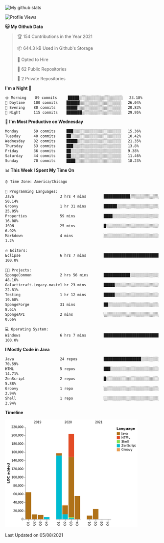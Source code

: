 ![My github stats](https://github-readme-stats.vercel.app/api?username=romvoid95&theme=gruvbox&include_all_commits=true&show_icons=true")

<!--START_SECTION:waka-->
![Profile Views](http://img.shields.io/badge/Profile%20Views-0-blue)

**🐱 My Github Data** 

> 🏆 154 Contributions in the Year 2021
 > 
> 📦 644.3 kB Used in Github's Storage 
 > 
> 💼 Opted to Hire
 > 
> 📜 62 Public Repositories 
 > 
> 🔑 2 Private Repositories  
 > 
**I'm a Night 🦉** 

```text
🌞 Morning    89 commits     █████░░░░░░░░░░░░░░░░░░░░   23.18% 
🌆 Daytime    100 commits    ██████░░░░░░░░░░░░░░░░░░░   26.04% 
🌃 Evening    80 commits     █████░░░░░░░░░░░░░░░░░░░░   20.83% 
🌙 Night      115 commits    ███████░░░░░░░░░░░░░░░░░░   29.95%

```
📅 **I'm Most Productive on Wednesday** 

```text
Monday       59 commits     ███░░░░░░░░░░░░░░░░░░░░░░   15.36% 
Tuesday      40 commits     ██░░░░░░░░░░░░░░░░░░░░░░░   10.42% 
Wednesday    82 commits     █████░░░░░░░░░░░░░░░░░░░░   21.35% 
Thursday     53 commits     ███░░░░░░░░░░░░░░░░░░░░░░   13.8% 
Friday       36 commits     ██░░░░░░░░░░░░░░░░░░░░░░░   9.38% 
Saturday     44 commits     ██░░░░░░░░░░░░░░░░░░░░░░░   11.46% 
Sunday       70 commits     ████░░░░░░░░░░░░░░░░░░░░░   18.23%

```


📊 **This Week I Spent My Time On** 

```text
⌚︎ Time Zone: America/Chicago

💬 Programming Languages: 
Java                     3 hrs 4 mins        ████████████░░░░░░░░░░░░░   50.14% 
Groovy                   1 hr 31 mins        ██████░░░░░░░░░░░░░░░░░░░   25.05% 
Properties               59 mins             ████░░░░░░░░░░░░░░░░░░░░░   16.08% 
JSON                     25 mins             █░░░░░░░░░░░░░░░░░░░░░░░░   6.92% 
Markdown                 4 mins              ░░░░░░░░░░░░░░░░░░░░░░░░░   1.2%

🔥 Editors: 
Eclipse                  6 hrs 7 mins        █████████████████████████   100.0%

🐱‍💻 Projects: 
SpongeCommon             2 hrs 56 mins       ████████████░░░░░░░░░░░░░   48.16% 
Galacticraft-Legacy-maste1 hr 23 mins        █████░░░░░░░░░░░░░░░░░░░░   22.81% 
Testing                  1 hr 12 mins        █████░░░░░░░░░░░░░░░░░░░░   19.68% 
SpongeForge              31 mins             ██░░░░░░░░░░░░░░░░░░░░░░░   8.61% 
SpongeAPI                2 mins              ░░░░░░░░░░░░░░░░░░░░░░░░░   0.66%

💻 Operating System: 
Windows                  6 hrs 7 mins        █████████████████████████   100.0%

```

**I Mostly Code in Java** 

```text
Java                     24 repos            █████████████████░░░░░░░░   70.59% 
HTML                     5 repos             ███░░░░░░░░░░░░░░░░░░░░░░   14.71% 
ZenScript                2 repos             █░░░░░░░░░░░░░░░░░░░░░░░░   5.88% 
Groovy                   1 repo              ░░░░░░░░░░░░░░░░░░░░░░░░░   2.94% 
Shell                    1 repo              ░░░░░░░░░░░░░░░░░░░░░░░░░   2.94%

```


**Timeline**

![Chart not found](https://raw.githubusercontent.com/ROMVoid95/ROMVoid95/master/charts/bar_graph.png) 


 Last Updated on 05/08/2021
<!--END_SECTION:waka-->
